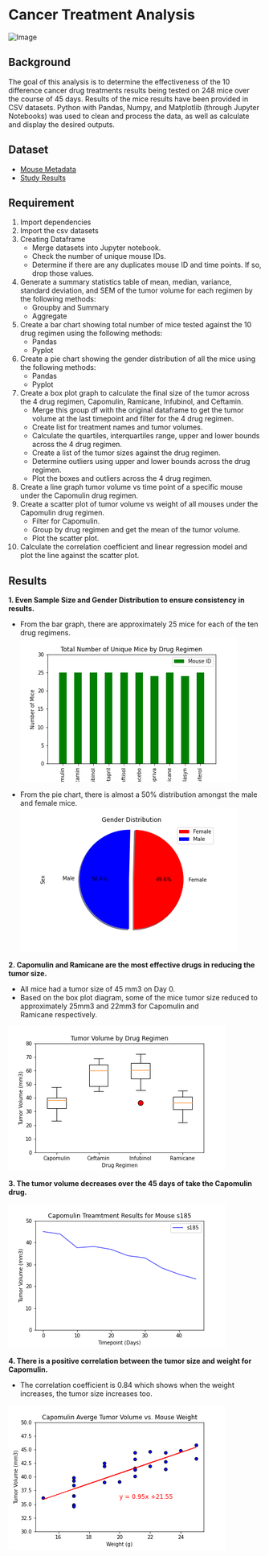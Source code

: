 # Cancer Treatment Analysis

![Image](https://news.usc.edu/files/2018/03/Nanoparticle-cancer-detection-web.jpg)

## Background

The goal of this analysis is to determine the effectiveness of the 10 difference cancer drug treatments results being tested on 248 mice over the course of 45 days.  Results of the mice results have been provided in CSV datasets.  Python with Pandas, Numpy, and Matplotlib (through Jupyter Notebooks) was used to clean and process the data, as well as calculate and display the desired outputs.

## Dataset

*    [Mouse Metadata](https://github.com/cecileung1208/Matplotlib-The-Power-of-Plots/blob/master/Pymaceuticals/data/Mouse_metadata.csv)<br>
*    [Study Results](https://github.com/cecileung1208/Matplotlib-The-Power-of-Plots/blob/master/Pymaceuticals/data/Study_results.csv)

## Requirement

1. Import dependencies
2. Import the csv datasets
3. Creating Dataframe
   * Merge datasets into Jupyter notebook.
   * Check the number of unique mouse IDs.
   * Determine if there are any duplicates mouse ID and time points.  If so, drop those values.
4. Generate a summary statistics table of mean, median, variance, standard deviation, and SEM of the tumor volume for each regimen by the following methods:
   * Groupby and Summary
   * Aggregate
5. Create a bar chart showing total number of mice tested against the 10 drug regimen using the following methods:
   *   Pandas
   *   Pyplot
6. Create a pie chart showing the gender distribution of all the mice using the following methods:
   *   Pandas
   *   Pyplot
7. Create a box plot graph to calculate the final size of the tumor across the 4 drug regimen, Capomulin, Ramicane, Infubinol, and Ceftamin.
   *   Merge this group df with the original dataframe to get the tumor volume at the last timepoint and filter for the 4 drug regimen.
   *   Create list for treatment names and tumor volumes.
   *   Calculate the quartiles, interquartiles range, upper and lower bounds across the 4 drug regimen.
   *   Create a list of the tumor sizes against the drug regimen.
   *   Determine outliers using upper and lower bounds across the drug regimen.
   *   Plot the boxes and outliers across the 4 drug regimen.
8. Create a line graph tumor volume vs time point of a specific mouse under the Capomulin drug regimen.
9. Create a scatter plot of tumor volume vs weight of all mouses under the Capomulin drug regimen.
   *   Filter for Capomulin.
   *   Group by drug regimen and get the mean of the tumor volume.
   *   Plot the scatter plot.
10. Calculate the correlation coefficient and linear regression model and plot the line against the scatter plot.

## Results


**1. Even Sample Size and Gender Distribution to ensure consistency in results.**

* From the bar graph, there are approximately 25 mice for each of the ten drug regimens.
![Image](https://github.com/cecileung1208/Cancer-Treatment-Analysis/blob/master/Pymaceuticals/Images/bar.png)

* From the pie chart, there is almost a 50% distribution amongst the male and female mice.
![Image](https://github.com/cecileung1208/Cancer-Treatment-Analysis/blob/master/Pymaceuticals/Images/pie.png)

**2.	Capomulin and Ramicane are the most effective drugs in reducing the tumor size.**
*    All mice had a tumor size of 45 mm3 on Day 0.
* 	 Based on the box plot diagram, some of the mice tumor size reduced to approximately 25mm3 and 22mm3 for Capomulin and     
     Ramicane respectively.
     
![Image](https://github.com/cecileung1208/Cancer-Treatment-Analysis/blob/master/Pymaceuticals/Images/boxplot.png)

**3.	The tumor volume decreases over the 45 days of take the Capomulin drug.**

![Image](https://github.com/cecileung1208/Cancer-Treatment-Analysis/blob/master/Pymaceuticals/Images/line.png)

**4.	There is a positive correlation between the tumor size and weight for Capomulin.**
* 	The correlation coefficient is 0.84 which shows when the weight increases, the tumor size increases too.

![Image](https://github.com/cecileung1208/Cancer-Treatment-Analysis/blob/master/Pymaceuticals/Images/scatter.png)
